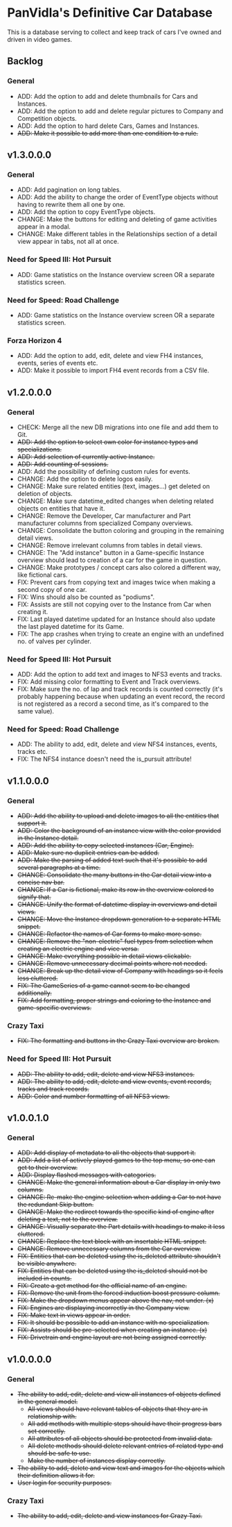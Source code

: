 # PanVidla's Definitive Car Database
This is a database serving to collect and keep track of cars I've owned and driven in video games.

## Backlog
### General
* ADD: Add the option to add and delete thumbnails for Cars and Instances.
* ADD: Add the option to add and delete regular pictures to Company and Competition objects.
* ADD: Add the option to hard delete Cars, Games and Instances.
* ~~ADD: Make it possible to add more than one condition to a rule.~~

## v1.3.0.0.0
### General
* ADD: Add pagination on long tables.
* ADD: Add the ability to change the order of EventType objects without having to rewrite them all one by one.
* ADD: Add the option to copy EventType objects.
* CHANGE: Make the buttons for editing and deleting of game activities appear in a modal.
* CHANGE: Make different tables in the Relationships section of a detail view appear in tabs, not all at once.

### Need for Speed III: Hot Pursuit
* ADD: Game statistics on the Instance overview screen OR a separate statistics screen.

### Need for Speed: Road Challenge
* ADD: Game statistics on the Instance overview screen OR a separate statistics screen.

### Forza Horizon 4
* ADD: Add the option to add, edit, delete and view FH4 instances, events, series of events etc.
* ADD: Make it possible to import FH4 event records from a CSV file.

## v1.2.0.0.0
### General
* CHECK: Merge all the new DB migrations into one file and add them to Git.
* ~~ADD: Add the option to select own color for instance types and specializations.~~
* ~~ADD: Add selection of currently active Instance.~~
* ~~ADD: Add counting of sessions.~~
* ADD: Add the possibility of defining custom rules for events.
* CHANGE: Add the option to delete logos easily.
* CHANGE: Make sure related entities (text, images...) get deleted on deletion of objects.
* CHANGE: Make sure datetime_edited changes when deleting related objects on entities that have it.
* CHANGE: Remove the Developer, Car manufacturer and Part manufacturer columns from specialized Company overviews.
* CHANGE: Consolidate the button coloring and grouping in the remaining detail views.
* CHANGE: Remove irrelevant columns from tables in detail views.
* CHANGE: The "Add instance" button in a Game-specific Instance overview should lead to creation of a car for the game in question.
* CHANGE: Make prototypes / concept cars also colored a different way, like fictional cars.
* FIX: Prevent cars from copying text and images twice when making a second copy of one car.
* FIX: Wins should also be counted as "podiums".
* FIX: Assists are still not copying over to the Instance from Car when creating it.
* FIX: Last played datetime updated for an Instance should also update the last played datetime for its Game.
* FIX: The app crashes when trying to create an engine with an undefined no. of valves per cylinder.

### Need for Speed III: Hot Pursuit
* ADD: Add the option to add text and images to NFS3 events and tracks.
* FIX: Add missing color formatting to Event and Track overviews.
* FIX: Make sure the no. of lap and track records is counted correctly (it's probably happening because when updating an event record, the record is not registered as a record a second time, as it's compared to the same value).

### Need for Speed: Road Challenge
* ADD: The ability to add, edit, delete and view NFS4 instances, events, tracks etc.
* FIX: The NFS4 instance doesn't need the is_pursuit attribute!

## v1.1.0.0.0
### General
* ~~ADD: Add the ability to upload and delete images to all the entities that support it.~~
* ~~ADD: Color the background of an instance view with the color provided in the Instance detail.~~
* ~~ADD: Add the ability to copy selected instances (Car, Engine).~~
* ~~ADD: Make sure no duplicit entries can be added.~~
* ~~ADD: Make the parsing of added text such that it's possible to add several paragraphs at a time.~~
* ~~CHANGE: Consolidate the many buttons in the Car detail view into a concise nav bar.~~
* ~~CHANGE: If a Car is fictional, make its row in the overview colored to signify that.~~
* ~~CHANGE: Unify the format of datetime display in overviews and detail views.~~
* ~~CHANGE: Move the Instance dropdown generation to a separate HTML snippet.~~
* ~~CHANGE: Refactor the names of Car forms to make more sense.~~
* ~~CHANGE: Remove the "non-electric" fuel types from selection when creating an electric engine and vice versa.~~
* ~~CHANGE: Make everything possible in detail views clickable.~~
* ~~CHANGE: Remove unnecessary decimal points where not needed.~~
* ~~CHANGE: Break up the detail view of Company with headings so it feels less cluttered.~~
* ~~FIX: The GameSeries of a game cannot seem to be changed additionally.~~
* ~~FIX: Add formatting, proper strings and coloring to the Instance and game-specific overviews.~~

### Crazy Taxi
* ~~FIX: The formatting and buttons in the Crazy Taxi overview are broken.~~

### Need for Speed III: Hot Pursuit
* ~~ADD: The ability to add, edit, delete and view NFS3 instances.~~
* ~~ADD: The ability to add, edit, delete and view events, event records, tracks and track records.~~
* ~~ADD: Color and number formatting of all NFS3 views.~~

## v1.0.0.1.0
### General
* ~~ADD: Add display of metadata to all the objects that support it.~~
* ~~ADD: Add a list of actively played games to the top menu, so one can get to their overview.~~
* ~~ADD: Display flashed messages with categories.~~
* ~~CHANGE: Make the general information about a Car display in only two columns.~~
* ~~CHANGE: Re-make the engine selection when adding a Car to not have the redundant Skip button.~~
* ~~CHANGE: Make the redirect towards the specific kind of engine after deleting a text, not to the overview.~~
* ~~CHANGE: Visually separate the Part details with headings to make it less cluttered.~~
* ~~CHANGE: Replace the text block with an insertable HTML snippet.~~
* ~~CHANGE: Remove unnecessary columns from the Car overview.~~
* ~~FIX: Entities that can be deleted using the is_deleted attribute shouldn't be visible anywhere.~~
* ~~FIX: Entities that can be deleted using the is_deleted should not be included in counts.~~
* ~~FIX: Create a get method for the official name of an engine.~~
* ~~FIX: Remove the unit from the forced induction boost pressure column.~~
* ~~FIX: Make the dropdown menus appear above the nav, not under. (x)~~
* ~~FIX: Engines are displaying incorrectly in the Company view.~~
* ~~FIX: Make text in views appear in order.~~
* ~~FIX: It should be possible to add an instance with no specialization.~~
* ~~FIX: Assists should be pre-selected when creating an instance. (x)~~
* ~~FIX: Drivetrain and engine layout are not being assigned correctly.~~

## v1.0.0.0.0
### General
* ~~The ability to add, edit, delete and view all instances of objects defined in the general model.~~
  * ~~All views should have relevant tables of objects that they are in relationship with.~~
  * ~~All add methods with multiple steps should have their progress bars set correctly.~~
  * ~~All attributes of all objects should be protected from invalid data.~~
  * ~~All delete methods should delete relevant entries of related type and should be safe to use.~~
  * ~~Make the number of instances display correctly.~~
* ~~The ability to add, delete and view text and images for the objects which their definition allows it for.~~
* ~~User login for security purposes.~~

### Crazy Taxi
* ~~The ability to add, edit, delete and view instances for Crazy Taxi.~~
